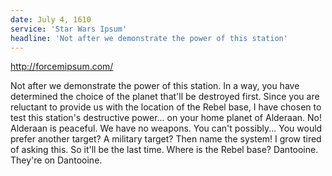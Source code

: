 ```yaml
---
date: July 4, 1610
service: 'Star Wars Ipsum'
headline: 'Not after we demonstrate the power of this station'
---
```


http://forcemipsum.com/

Not after we demonstrate the power of this station. In a way, you have determined the choice of the planet that'll be destroyed first. Since you are reluctant to provide us with the location of the Rebel base, I have chosen to test this station's destructive power... on your home planet of Alderaan. No! Alderaan is peaceful. We have no weapons. You can't possibly... You would prefer another target? A military target? Then name the system! I grow tired of asking this. So it'll be the last time. Where is the Rebel base? Dantooine. They're on Dantooine.

